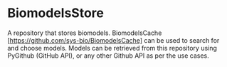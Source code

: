 # BiomodelsStore

A repository that stores biomodels. BiomodelsCache [https://github.com/sys-bio/BiomodelsCache] can be used to search for and choose models. Models can be retrieved from this repository using PyGithub (GitHub API), or any other Github API as per the use cases.
